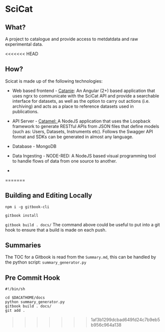 # SciCat

## What?

A project to catalogue and provide access to metdatdata and raw experimental data.

<<<<<<< HEAD
## How?

Scicat is made up of the following technologies:

* Web based frontend - [Catanie](https://github.com/SciCatProject/catanie): An Angular \(2+\) based application that uses ngrx to communicate with the SciCat API and provide a searchable interface for datasets, as well as the option to carry out actions \(i.e. archiving\) and acts as a place to reference datasets used in publications.

* API Server - [Catamel: ](https://github.com/SciCatProject/catamel)A NodeJS application that uses the Loopback framework to generate RESTful APIs from JSON files that define models \(such as: Users, Datasets, Instruments etc\). Follows the Swagger API format and SDKs can be generated in almost any language.

* Database - MongoDB
* Data Ingesting - NODE-RED: A NodeJS based visual programming tool to handle flows of data from one source to another.
* 


=======
## Building and Editing Locally

`npm i -g gitbook-cli`

`gitbook install`

`gitbook build . docs/`
The command above could be useful to put into a git hook to ensure that a build is made on each push.

## Summaries

The TOC for a Gitbook is read from the `Summary.md`, this can be handled by the python script: `summary_generator.py`

## Pre Commit Hook

```
#!/bin/sh

cd $DACATHOME/docs
python summary_generator.py
gitbook build . docs/
git add .
```
>>>>>>> 1af3b1299dcbad649fd24c7b9eb5b956c964a138
